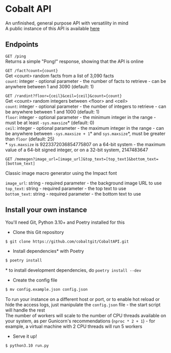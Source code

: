 # Cobalt API

An unfinished, general purpose API with versatility in mind  
A public instance of this API is available [here](https://api.cobaltonline.net)

## Endpoints

`GET /ping`  
Returns a simple "Pong!" response, showing that the API is online

`GET /fact?count={count}`  
Get \<count\> random facts from a list of 3,090 facts  
`count`: integer - optional parameter - the number of facts to retrieve - can be anywhere between 1 and 3090 (default: 1)

`GET /randint?floor={ceil}&ceil={ceil}&count={count}`  
Get \<count\> random integers between \<floor\> and \<ceil\>  
`count`: integer - optional parameter - the number of integers to retrieve - can be anywhere between 1 and 1000 (default: 1)  
`floor`: integer - optional parameter - the minimum integer in the range - must be at least `-sys.maxsize`\* (default: 0)  
`ceil`: integer - optional parameter - the maximum integer in the range - can be anywhere between `-sys.maxsize + 1`\* and `sys.maxsize`\*, must be greater than `floor` (default: 25)  
\* `sys.maxsize` is 9223372036854775807 on a 64-bit system - the maximum value of a 64-bit signed integer, or on a 32-bit system, 2147483647

`GET /memegen?image_url=[image_url]&top_text=[top_text]&bottom_text=[bottom_text]`

Classic image macro generator using the Impact font  

`image_url`: string - required parameter - the background image URL to use  
`top_text`: string - required parameter - the top text to use  
`bottom_text`: string - required parameter - the bottom text to use

## Install your own instance

You'll need Git, Python 3.10+ and Poetry installed for this

* Clone this Git repository

```bash
$ git clone https://github.com/cobaltgit/CobaltAPI.git
```

* Install dependencies\* with Poetry

```bash
$ poetry install
```

\* to install development dependencies, do `poetry install --dev`

* Create the config file

```bash
$ mv config.example.json config.json
```

To run your instance on a different host or port, or to enable hot reload or hide the access logs, just manipulate the `config.json` file - the start script will handle the rest  
The number of workers will scale to the number of CPU threads available on your system, as per Gunicorn's recommendations (`nproc * 2 + 1`) - for example, a virtual machine with 2 CPU threads will run 5 workers

* Serve it up!

```bash
$ python3.10 run.py
```
